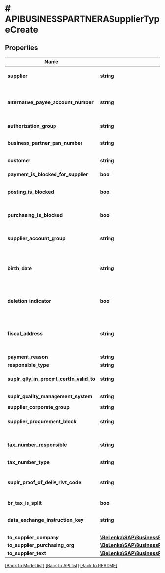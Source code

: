 # # APIBUSINESSPARTNERASupplierTypeCreate

## Properties

Name | Type | Description | Notes
------------ | ------------- | ------------- | -------------
**supplier** | **string** | Account Number of Supplier |
**alternative_payee_account_number** | **string** | Account Number of the Alternative Payee | [optional]
**authorization_group** | **string** | Authorization Group | [optional]
**business_partner_pan_number** | **string** | Permanent Account Number | [optional]
**customer** | **string** | Customer Number | [optional]
**payment_is_blocked_for_supplier** | **bool** | Payment Block | [optional]
**posting_is_blocked** | **bool** | Central Posting Block | [optional]
**purchasing_is_blocked** | **bool** | Centrally imposed purchasing block | [optional]
**supplier_account_group** | **string** | Supplier Account Group | [optional]
**birth_date** | **string** | Date of Birth of the Person Subject to Withholding Tax | [optional]
**deletion_indicator** | **bool** | Central Deletion Flag for Master Record | [optional]
**fiscal_address** | **string** | Account number of the master record with fiscal address | [optional]
**payment_reason** | **string** |  | [optional]
**responsible_type** | **string** |  | [optional]
**suplr_qlty_in_procmt_certfn_valid_to** | **string** | Validity Date of Certification | [optional]
**suplr_quality_management_system** | **string** | Supplier&#39;s QM System | [optional]
**supplier_corporate_group** | **string** |  | [optional]
**supplier_procurement_block** | **string** | Function That Will Be Blocked | [optional]
**tax_number_responsible** | **string** | Tax Number at Responsible Tax Authority | [optional]
**tax_number_type** | **string** |  | [optional]
**suplr_proof_of_deliv_rlvt_code** | **string** | Supplier indicator relevant for proof of delivery | [optional]
**br_tax_is_split** | **bool** | Tax Split | [optional]
**data_exchange_instruction_key** | **string** | Instruction Key for Data Medium Exchange | [optional]
**to_supplier_company** | [**\BeLenka\SAP\BusinessPartner\Model\APIBUSINESSPARTNERASupplierTypeCreateToSupplierCompany**](APIBUSINESSPARTNERASupplierTypeCreateToSupplierCompany.md) |  | [optional]
**to_supplier_purchasing_org** | [**\BeLenka\SAP\BusinessPartner\Model\APIBUSINESSPARTNERASupplierTypeCreateToSupplierPurchasingOrg**](APIBUSINESSPARTNERASupplierTypeCreateToSupplierPurchasingOrg.md) |  | [optional]
**to_supplier_text** | [**\BeLenka\SAP\BusinessPartner\Model\APIBUSINESSPARTNERASupplierTypeCreateToSupplierText**](APIBUSINESSPARTNERASupplierTypeCreateToSupplierText.md) |  | [optional]

[[Back to Model list]](../../README.md#models) [[Back to API list]](../../README.md#endpoints) [[Back to README]](../../README.md)
